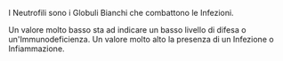 I Neutrofili sono i Globuli Bianchi che combattono le Infezioni.

Un valore molto basso sta ad indicare un basso livello di difesa o un'Immunodeficienza. Un valore molto alto la presenza di un Infezione o
Infiammazione.
